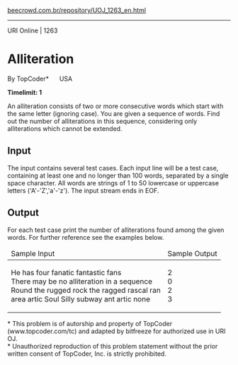<p><a href="https://www.beecrowd.com.br/repository/UOJ_1263_en.html">beecrowd.com.br/repository/UOJ_1263_en.html</a></p><hr>
    <div>
      <span>URI Online | 1263</span>
      <h1>Alliteration </h1>
      <div><p>
         By TopCoder* <img alt="" src="https://resources.beecrowd.com.br/gallery/images/flags/us.gif" style="width: 16px; height: 11px;"> USA</p>
      </div>
      <strong>Timelimit: 1</strong>
    </div>
    <div>
    <div>
      <p>
      An alliteration consists of two or more consecutive words which start with the same letter (ignoring case). You are given a sequence of words. Find out the number of alliterations in this sequence, considering only alliterations which cannot be extended.</p>
    </div>
    <h2>Input</h2>
    <div>
      <p>
      The input contains several test cases. Each input line will be a test case, containing at least one and no longer than 100 words, separated by a single space character. All words are strings of 1 to 50 lowercase or uppercase letters ('A'-'Z','a'-'z'). The input stream ends in EOF.</p>
    </div>
    <h2>Output</h2>
    <div>
      <p>
       For each test case print the number of alliterations found among the given words. For further reference see the examples below.</p>
    </div>
    <div></div>
    <table>
      <thead>
        <tr>
          <td>Sample Input</td>
          <td>Sample Output</td>
        </tr>
      </thead>
      <tbody>
        <tr>
          <td>
            <p>
             He has four fanatic fantastic fans<br>
             There may be no alliteration in a sequence<br>
             Round the rugged rock the ragged rascal ran<br>
             area artic Soul Silly subway ant artic none</p>
          </td>
          <td>
            <p>
             2<br>
             0<br>
             2<br>
             3</p>
          </td>
        </tr>
      </tbody>
    </table>
    <p>
  </p><p>
   * This problem is of autorship and property of TopCoder (www.topcoder.com/tc) and adapted by bitfreeze for authorized use in URI OJ.<br>
   * Unauthorized reproduction of this problem statement without the prior written consent of TopCoder, Inc. is strictly prohibited.</p>
</div>